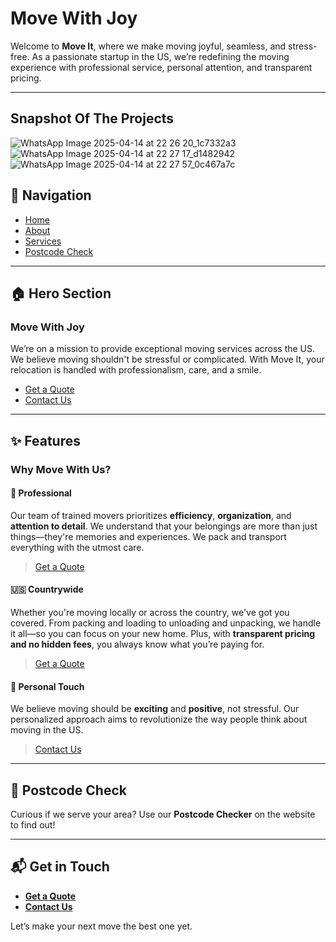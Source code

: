 # Move With Joy

Welcome to **Move It**, where we make moving joyful, seamless, and stress-free. As a passionate startup in the US, we’re redefining the moving experience with professional service, personal attention, and transparent pricing.

---
## Snapshot Of The Projects
![WhatsApp Image 2025-04-14 at 22 26 20_1c7332a3](https://github.com/user-attachments/assets/ce1809e9-1832-4741-81a0-20a8c38f8083)
![WhatsApp Image 2025-04-14 at 22 27 17_d1482942](https://github.com/user-attachments/assets/11f96707-48d9-432a-8df7-e664e80a1bcd)
![WhatsApp Image 2025-04-14 at 22 27 57_0c467a7c](https://github.com/user-attachments/assets/44e4fd46-01fb-429e-bda1-993362ca0a74)




## 🧭 Navigation

- [Home](#move-it)
- [About](#about)
- [Services](#services)
- [Postcode Check](#postcode-check)

---

## 🏠 Hero Section

### **Move With Joy**

We’re on a mission to provide exceptional moving services across the US. We believe moving shouldn't be stressful or complicated. With Move It, your relocation is handled with professionalism, care, and a smile.

- [Get a Quote](#get-a-quote)
- [Contact Us](#contact-us)

---

## ✨ Features

### Why Move With Us?

#### 🚛 Professional
Our team of trained movers prioritizes **efficiency**, **organization**, and **attention to detail**. We understand that your belongings are more than just things—they're memories and experiences. We pack and transport everything with the utmost care.

> [Get a Quote](#get-a-quote)

#### 🇺🇸 Countrywide
Whether you're moving locally or across the country, we've got you covered. From packing and loading to unloading and unpacking, we handle it all—so you can focus on your new home. Plus, with **transparent pricing and no hidden fees**, you always know what you’re paying for.

> [Get a Quote](#get-a-quote)

#### 💙 Personal Touch
We believe moving should be **exciting** and **positive**, not stressful. Our personalized approach aims to revolutionize the way people think about moving in the US.

> [Contact Us](#contact-us)

---

## 📍 Postcode Check

Curious if we serve your area? Use our **Postcode Checker** on the website to find out!

---

## 📬 Get in Touch

- **[Get a Quote](#)**
- **[Contact Us](#)**

Let’s make your next move the best one yet.
